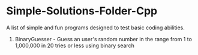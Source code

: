 # Simple-Solutions-Folder-Cpp
A list of simple and fun programs designed to test basic coding abilities.

1. BinaryGuesser - Guess an user's random number in the range from 1 to 1,000,000 in 20 tries or less using binary search
